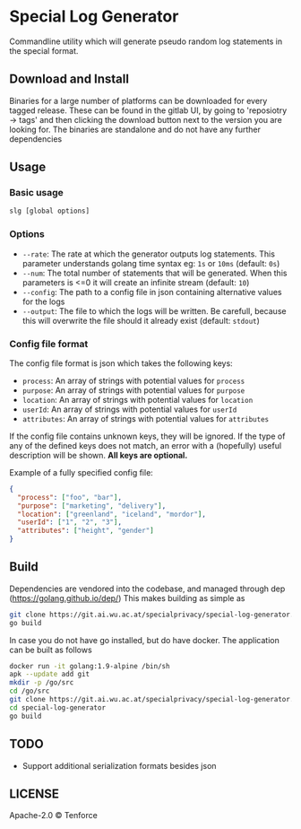 # Special Log Generator
Commandline utility which will generate pseudo random log statements in the
special format.

## Download and Install
Binaries for a large number of platforms can be downloaded for every tagged release.
These can be found in the gitlab UI, by going to 'reposiotry -> tags' and then clicking the download button next to the version you are looking for.
The binaries are standalone and do not have any further dependencies

## Usage

### Basic usage
```bash
slg [global options]
```

### Options
- `--rate`: The rate at which the generator outputs log statements. This parameter understands golang time syntax eg: `1s` or `10ms` (default: `0s`)
- `--num`: The total number of statements that will be generated. When this parameters is <=0 it will create an infinite stream (default: `10`)
- `--config`: The path to a config file in json containing alternative values for the logs
- `--output`: The file to which the logs will be written. Be carefull, because this will overwrite the file should it already exist (default: `stdout`)

### Config file format
The config file format is json which takes the following keys:
- `process`: An array of strings with potential values for `process`
- `purpose`: An array of strings with potential values for `purpose`
- `location`: An array of strings with potential values for `location`
- `userId`: An array of strings with potential values for `userId`
- `attributes`: An array of strings with potential values for `attributes`

If the config file contains unknown keys, they will be ignored.
If the type of any of the defined keys does not match, an error with a (hopefully) useful description will be shown.
**All keys are optional.**

Example of a fully specified config file:

```json
{
  "process": ["foo", "bar"],
  "purpose": ["marketing", "delivery"],
  "location": ["greenland", "iceland", "mordor"],
  "userId": ["1", "2", "3"],
  "attributes": ["height", "gender"]
}
```

## Build
Dependencies are vendored into the codebase, and managed through dep (https://golang.github.io/dep/)
This makes building as simple as

```bash
git clone https://git.ai.wu.ac.at/specialprivacy/special-log-generator.git # Ensure this is somewhere on the gopath
go build
```

In case you do not have go installed, but do have docker. The application can be built as follows
```bash
docker run -it golang:1.9-alpine /bin/sh
apk --update add git
mkdir -p /go/src
cd /go/src
git clone https://git.ai.wu.ac.at/specialprivacy/special-log-generator.git
cd special-log-generator
go build
```

## TODO
* Support additional serialization formats besides json

## LICENSE
Apache-2.0 © Tenforce
